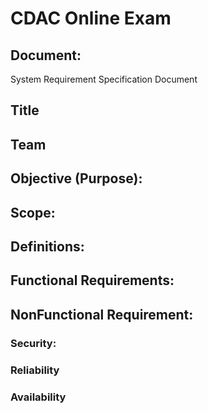 <h1>CDAC Online Exam</h1>
<h2>Document:</h2>
System Requirement Specification Document
<h2>Title</h2>

<h2>Team</h2>

<h2>Objective (Purpose):</h2>

<h2>Scope:</h2>

<h2>Definitions:</h2>

<h2>Functional Requirements:</h2>


<h2>NonFunctional Requirement:</h2>

<h3>Security:</h3>

<h3>Reliability</h3>

<h3>Availability</h3>


